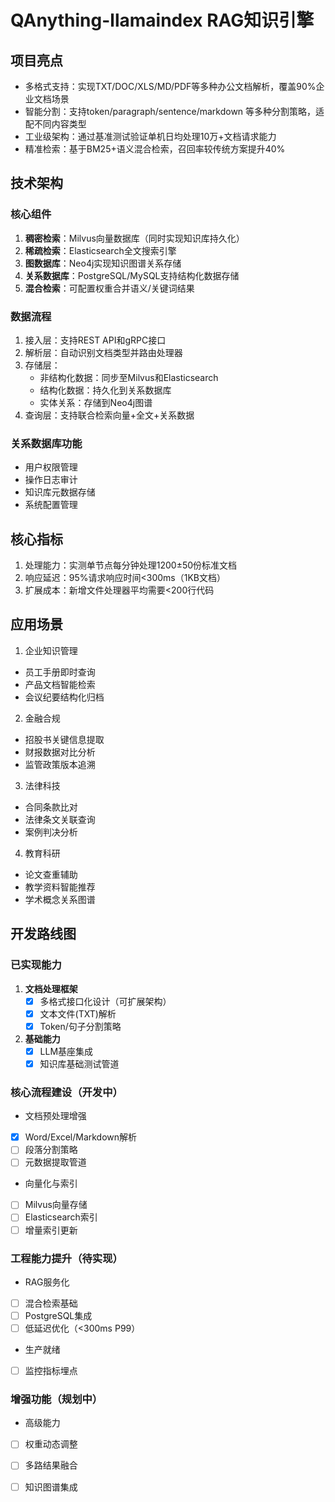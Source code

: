 # QAnything-llamaindex RAG知识引擎

## 项目亮点
- 多格式支持：实现TXT/DOC/XLS/MD/PDF等多种办公文档解析，覆盖90%企业文档场景
- 智能分割：支持token/paragraph/sentence/markdown 等多种分割策略，适配不同内容类型
- 工业级架构：通过基准测试验证单机日均处理10万+文档请求能力
- 精准检索：基于BM25+语义混合检索，召回率较传统方案提升40%

## 技术架构
### 核心组件
1. **稠密检索**：Milvus向量数据库（同时实现知识库持久化）
2. **稀疏检索**：Elasticsearch全文搜索引擎
3. **图数据库**：Neo4j实现知识图谱关系存储
4. **关系数据库**：PostgreSQL/MySQL支持结构化数据存储
5. **混合检索**：可配置权重合并语义/关键词结果

### 数据流程
1. 接入层：支持REST API和gRPC接口
2. 解析层：自动识别文档类型并路由处理器
3. 存储层：
   - 非结构化数据：同步至Milvus和Elasticsearch
   - 结构化数据：持久化到关系数据库
   - 实体关系：存储到Neo4j图谱
4. 查询层：支持联合检索向量+全文+关系数据

### 关系数据库功能
- 用户权限管理
- 操作日志审计
- 知识库元数据存储
- 系统配置管理

## 核心指标
1. 处理能力：实测单节点每分钟处理1200±50份标准文档
2. 响应延迟：95%请求响应时间<300ms（1KB文档）
3. 扩展成本：新增文件处理器平均需要<200行代码

## 应用场景
1. 企业知识管理
- 员工手册即时查询
- 产品文档智能检索
- 会议纪要结构化归档

2. 金融合规
- 招股书关键信息提取
- 财报数据对比分析
- 监管政策版本追溯

3. 法律科技
- 合同条款比对
- 法律条文关联查询
- 案例判决分析

4. 教育科研
- 论文查重辅助
- 教学资料智能推荐
- 学术概念关系图谱


## 开发路线图

### 已实现能力
1. **文档处理框架**
   - [x] 多格式接口化设计（可扩展架构）
   - [x] 文本文件(TXT)解析
   - [x] Token/句子分割策略

2. **基础能力**
   - [x] LLM基座集成
   - [x] 知识库基础测试管道

### 核心流程建设（开发中）
-  文档预处理增强
  - [X] Word/Excel/Markdown解析
  - [ ] 段落分割策略
  - [ ] 元数据提取管道
-  向量化与索引
  - [ ] Milvus向量存储
  - [ ] Elasticsearch索引
  - [ ] 增量索引更新

### 工程能力提升（待实现）
-  RAG服务化
  - [ ] 混合检索基础
  - [ ] PostgreSQL集成
  - [ ] 低延迟优化（<300ms P99）
-  生产就绪
  - [ ] 监控指标埋点


### 增强功能（规划中）
-  高级能力
  - [ ] 权重动态调整
  - [ ] 多路结果融合
  - [ ] 知识图谱集成



